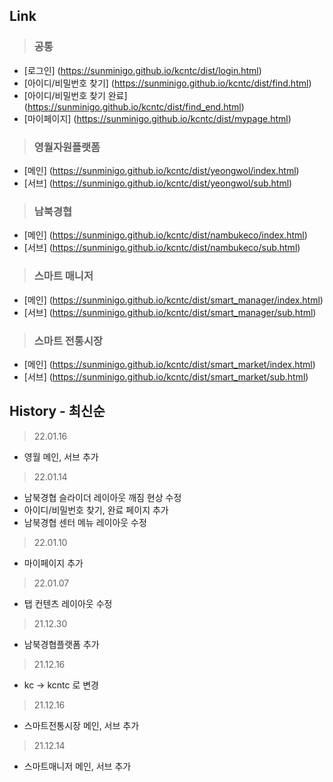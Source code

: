 ## Link
> ### 공통
- [로그인] (https://sunminigo.github.io/kcntc/dist/login.html)
- [아이디/비밀번호 찾기] (https://sunminigo.github.io/kcntc/dist/find.html)
- [아이디/비밀번호 찾기 완료] (https://sunminigo.github.io/kcntc/dist/find_end.html)
- [마이페이지] (https://sunminigo.github.io/kcntc/dist/mypage.html)

> ### 영월자원플랫폼
- [메인] (https://sunminigo.github.io/kcntc/dist/yeongwol/index.html)
- [서브] (https://sunminigo.github.io/kcntc/dist/yeongwol/sub.html)

> ### 남북경협
- [메인] (https://sunminigo.github.io/kcntc/dist/nambukeco/index.html)
- [서브] (https://sunminigo.github.io/kcntc/dist/nambukeco/sub.html)

> ### 스마트 매니저
- [메인] (https://sunminigo.github.io/kcntc/dist/smart_manager/index.html)
- [서브] (https://sunminigo.github.io/kcntc/dist/smart_manager/sub.html)

> ### 스마트 전통시장
- [메인] (https://sunminigo.github.io/kcntc/dist/smart_market/index.html)
- [서브] (https://sunminigo.github.io/kcntc/dist/smart_market/sub.html)


## History - 최신순
> 22.01.16
- 영월 메인, 서브 추가

> 22.01.14
- 남북경협 슬라이더 레이아웃 깨짐 현상 수정
- 아이디/비밀번호 찾기, 완료 페이지 추가
- 남북경협 센터 메뉴 레이아웃 수정

> 22.01.10
- 마이페이지 추가

> 22.01.07
-  탭 컨텐츠 레이아웃 수정

> 21.12.30
- 남북경협플랫폼 추가

> 21.12.16
- kc -> kcntc 로 변경
 
> 21.12.16
- 스마트전통시장 메인, 서브 추가

> 21.12.14
- 스마트매니저 메인, 서브 추가
